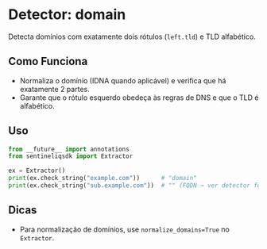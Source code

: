 # Detector: domain

Detecta domínios com exatamente dois rótulos (`left.tld`) e TLD alfabético.

## Como Funciona

- Normaliza o domínio (IDNA quando aplicável) e verifica que há exatamente 2 partes.
- Garante que o rótulo esquerdo obedeça às regras de DNS e que o TLD é alfabético.

## Uso

```python
from __future__ import annotations
from sentineliqsdk import Extractor

ex = Extractor()
print(ex.check_string("example.com"))      # "domain"
print(ex.check_string("sub.example.com"))  # "" (FQDN → ver detector fqdn)
```

## Dicas

- Para normalização de domínios, use `normalize_domains=True` no `Extractor`.
